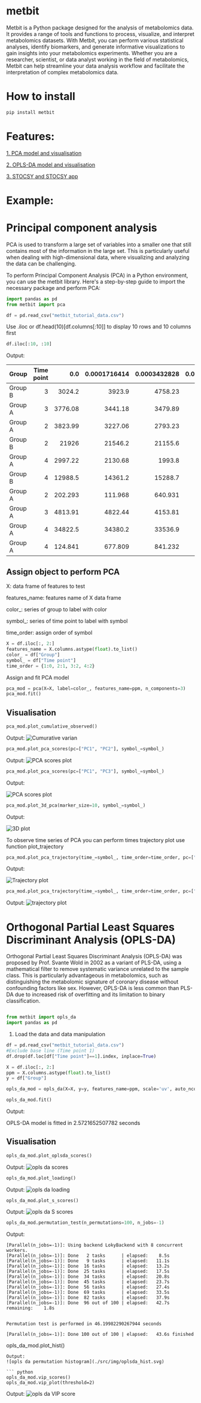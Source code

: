 # metbit

Metbit is a Python package designed for the analysis of metabolomics data. It provides a range of tools and functions to process, visualize, and interpret metabolomics datasets. With Metbit, you can perform various statistical analyses, identify biomarkers, and generate informative visualizations to gain insights into your metabolomics experiments. Whether you are a researcher, scientist, or data analyst working in the field of metabolomics, Metbit can help streamline your data analysis workflow and facilitate the interpretation of complex metabolomics data.


# How to install

```bash
pip install metbit
```
# Features: 

[1. PCA model and visualisation](#principal-component-analysis)

[2. OPLS-DA model and visualisation](#orthogonal-partial-least-squares-discriminant-analysis-(opls-da))

[3. STOCSY and STOCSY app](src/page/STOCSY.md)

# Example:

# **Principal component analysis**

PCA is used to transform a large set of variables into a smaller one
that still contains most of the information in the large set. This is
particularly useful when dealing with high-dimensional data, where
visualizing and analyzing the data can be challenging.

To perform Principal Component Analysis (PCA) in a Python environment,
you can use the metbit library. Here\'s a step-by-step guide to import
the necessary package and perform PCA:

``` python
import pandas as pd
from metbit import pca
```

``` python
df = pd.read_csv("metbit_tutorial_data.csv")
```


Use .iloc or df.head(10)[df.columns[:10]] to display 10 rows and 10 columns first

```python
df.iloc[:10, :10]
```
Output:


| Group   |   Time point |       0.0 |   0.0001716414 |   0.0003432828 |   0.0005149242 |   0.0006865656 |   0.000858207 |   0.0010298484 |   0.0012014898 |
|:--------|-------------:|----------:|---------------:|---------------:|---------------:|---------------:|--------------:|---------------:|---------------:|
| Group B |            3 |  3024.2   |       3923.9   |       4758.23  |       4551.28  |       3737.53  |      3469.81  |       3646.49  |      3278.41   |
| Group A |            3 |  3776.08  |       3441.18  |       3479.89  |       4102.29  |       5089.12  |      6000.92  |       6556.49  |      6687.83   |
| Group A |            2 |  3823.99  |       3227.06  |       2793.23  |       2544.2   |       2254.06  |      1843.89  |       1470.21  |      1362.43   |
| Group B |            2 | 21926     |      21546.2   |      21155.6   |      20190.6   |      18755.6   |     17993.4   |      18545.5   |     19496.6    |
| Group A |            4 |  2997.22  |       2130.68  |       1993.8   |       2948.87  |       4414.49  |      5267.69  |       4897.94  |      3868.98   |
| Group B |            4 | 12988.5   |      14361.2   |      15288.7   |      15439.6   |      15410.4   |     15513.2   |      15528     |     15446.5    |
| Group A |            2 |   202.293 |        111.968 |        640.931 |       1732.62  |       2926.78  |      3299.18  |       2308.54  |       783.053  |
| Group A |            3 |  4813.91  |       4822.44  |       4153.81  |       2861.74  |       1405.9   |       575.416 |        725.433 |      1315.78   |
| Group A |            4 | 34822.5   |      34380.2   |      33536.9   |      32369.3   |      31296.5   |     30737.1   |      30694.3   |     30909.4    |
| Group A |            4 |   124.841 |        677.809 |        841.232 |        659.092 |        479.715 |       438.279 |        323.827 |       -43.9303 |



## **Assign object to perform PCA**

X: data frame of features to test

features_name: features name of X data frame

color_: series of group to label with color

symbol_: series of time point to label with symbol

time_order: assign order of symbol

``` python
X = df.iloc[:, 2:]
features_name = X.columns.astype(float).to_list()
color_ = df["Group"]
symbol_ = df["Time point"]
time_order = {1:0, 2:1, 3:2, 4:2}
```

Assign and fit PCA model
``` python
pca_mod = pca(X=X, label=color_, features_name=ppm, n_components=3)
pca_mod.fit()
```

## **Visualisation**

```python
pca_mod.plot_cumulative_observed()
```
Output:
![Cumurative varian](./src/img/cumulative_observed.svg)

``` python
pca_mod.plot_pca_scores(pc=["PC1", "PC2"], symbol_=symbol_)
```
Output:
![PCA scores plot](./src/img/pca_scores[PC1-PC2].svg)

```python
pca_mod.plot_pca_scores(pc=["PC1", "PC3"], symbol_=symbol_)
```
Output:

![PCA scores plot](./src/img/pca_scores[PC1-PC3].svg)


``` python
pca_mod.plot_3d_pca(marker_size=10, symbol_=symbol_)
```
Output:

![3D plot](./src/img/3d_pca.svg)

To observe time series of PCA you can perform times trajectory plot use function plot_trajectory

``` python
pca_mod.plot_pca_trajectory(time_=symbol_, time_order=time_order, pc=["PC1", "PC2"])
```
Output:

![Trajectory plot](./src/img/pca_trajectory[PC1-PC2].svg)

``` python
pca_mod.plot_pca_trajectory(time_=symbol_, time_order=time_order, pc=["PC1", "PC3"])
```
Output:
![trajectory plot](./src/img/pca_trajectory[PC1-PC3].svg)
# **Orthogonal Partial Least Squares Discriminant Analysis (OPLS-DA)**

Orthogonal Partial Least Squares Discriminant Analysis (OPLS-DA) was
proposed by Prof. Svante Wold in 2002 as a variant of PLS-DA, using a
mathematical filter to remove systematic variance unrelated to the
sample class. This is particularly advantageous in metabolomics, such as
distinguishing the metabolomic signature of coronary disease without
confounding factors like sex. However, OPLS-DA is less common than
PLS-DA due to increased risk of overfitting and its limitation to binary
classification.


``` python

from metbit import opls_da 
import pandas as pd 
```

1.  Load the data and data manipulation

``` python
df = pd.read_csv("metbit_tutorial_data.csv")
#Exclude base line (Time point 1)
df.drop(df.loc[df["Time point"]==1].index, inplace=True)
```

``` python
X = df.iloc[:, 2:]
ppm = X.columns.astype(float).to_list()
y = df["Group"]
```

``` python
opls_da_mod = opls_da(X=X, y=y, features_name=ppm, scale='uv', auto_ncomp=True)
```

``` python
opls_da_mod.fit()
```
Output:

OPLS-DA model is fitted in 2.5721652507782 seconds


## **Visualisation**


``` python
opls_da_mod.plot_oplsda_scores()
```
Output:
![opls da scores](./src/img/oplsda_scores.svg)

``` python
opls_da_mod.plot_loading()
```
Output:
![opls da loading](./src/img/oplsda_loading.svg)
``` python
opls_da_mod.plot_s_scores()
```
Output:
![opls da S scores](./src/img//oplsda_s_scores.svg)

``` python
opls_da_mod.permutation_test(n_permutations=100, n_jobs=-1)
```
Output:

    [Parallel(n_jobs=-1)]: Using backend LokyBackend with 8 concurrent workers.
    [Parallel(n_jobs=-1)]: Done   2 tasks      | elapsed:    8.5s
    [Parallel(n_jobs=-1)]: Done   9 tasks      | elapsed:   11.1s
    [Parallel(n_jobs=-1)]: Done  16 tasks      | elapsed:   13.2s
    [Parallel(n_jobs=-1)]: Done  25 tasks      | elapsed:   17.5s
    [Parallel(n_jobs=-1)]: Done  34 tasks      | elapsed:   20.8s
    [Parallel(n_jobs=-1)]: Done  45 tasks      | elapsed:   23.7s
    [Parallel(n_jobs=-1)]: Done  56 tasks      | elapsed:   27.4s
    [Parallel(n_jobs=-1)]: Done  69 tasks      | elapsed:   33.5s
    [Parallel(n_jobs=-1)]: Done  82 tasks      | elapsed:   37.9s
    [Parallel(n_jobs=-1)]: Done  96 out of 100 | elapsed:   42.7s remaining:    1.8s


    Permutation test is performed in 46.19982290267944 seconds

    [Parallel(n_jobs=-1)]: Done 100 out of 100 | elapsed:   43.6s finished


opls_da_mod.plot_hist()
```
Output:
![opls da permutation histogram](./src/img/oplsda_hist.svg)

``` python
opls_da_mod.vip_scores()
opls_da_mod.vip_plot(threshold=2)
```
Output:
![opls da VIP score](./src/img/oplsda_vip_plot.svg)

